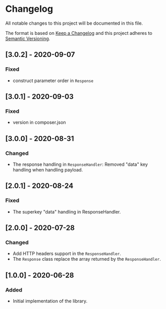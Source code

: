 # Changelog
All notable changes to this project will be documented in this file.

The format is based on [Keep a Changelog](http://keepachangelog.com/en/1.0.0/)
and this project adheres to [Semantic Versioning](http://semver.org/spec/v2.0.0.html).

## [3.0.2] - 2020-09-07
### Fixed
- construct parameter order in `Response`

## [3.0.1] - 2020-09-03
### Fixed
- version in composer.json

## [3.0.0] - 2020-08-31
### Changed
- The response handling in `ResponseHandler`: Removed "data" key handling when handling payload.

## [2.0.1] - 2020-08-24
### Fixed
- The superkey "data" handling in ResponseHandler.

## [2.0.0] - 2020-07-28
### Changed
- Add HTTP headers support in the `ResponseHandler`.
- The `Response` class replace the array returned by the `ResponseHandler`.

## [1.0.0] - 2020-06-28
### Added
- Initial implementation of the library.

